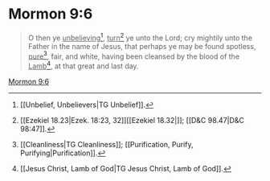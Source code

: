 # Mormon 9:6

> O then ye <u>unbelieving</u>[^a], <u>turn</u>[^b] ye unto the Lord; cry mightily unto the Father in the name of Jesus, that perhaps ye may be found spotless, <u>pure</u>[^c], fair, and white, having been cleansed by the blood of the <u>Lamb</u>[^d], at that great and last day.

[Mormon 9:6](https://www.churchofjesuschrist.org/study/scriptures/bofm/morm/9?lang=eng&id=p6#p6)


[^a]: [[Unbelief, Unbelievers|TG Unbelief]].  
[^b]: [[Ezekiel 18.23|Ezek. 18:23, 32]][[Ezekiel 18.32|]]; [[D&C 98.47|D&C 98:47]].  
[^c]: [[Cleanliness|TG Cleanliness]]; [[Purification, Purify, Purifying|Purification]].  
[^d]: [[Jesus Christ, Lamb of God|TG Jesus Christ, Lamb of God]].  
